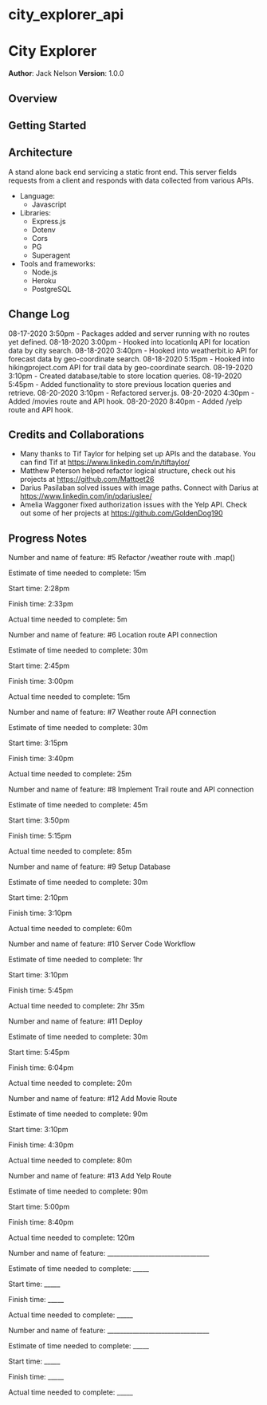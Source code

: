 # city_explorer_api

# City Explorer

**Author**: Jack Nelson
**Version**: 1.0.0

## Overview
<!-- Provide a high level overview of what this application is and why you are building it, beyond the fact that it's an assignment for this class. (i.e. What's your problem domain?) -->


## Getting Started
<!-- What are the steps that a user must take in order to build this app on their own machine and get it running? -->

## Architecture

A stand alone back end servicing a static front end. This server fields requests from a client and responds with data collected from various APIs.
  - Language:
    - Javascript
  - Libraries:
    - Express.js
    - Dotenv
    - Cors
    - PG
    - Superagent
  - Tools and frameworks:
    - Node.js
    - Heroku
    - PostgreSQL

## Change Log

08-17-2020 3:50pm - Packages added and server running with no routes yet defined.
08-18-2020 3:00pm - Hooked into locationIq API for location data by city search.
08-18-2020 3:40pm - Hooked into weatherbit.io API for forecast data by geo-coordinate search.
08-18-2020 5:15pm - Hooked into hikingproject.com API for trail data by geo-coordinate search.
08-19-2020 3:10pm - Created database/table to store location queries.
08-19-2020 5:45pm - Added functionality to store previous location queries and retrieve.
08-20-2020 3:10pm - Refactored server.js.
08-20-2020 4:30pm - Added /movies route and API hook.
08-20-2020 8:40pm - Added /yelp route and API hook.

## Credits and Collaborations
<!-- Give credit (and a link) to other people or resources that helped you build this application. -->

  - Many thanks to Tif Taylor for helping set up APIs and the database. You can find Tif at https://www.linkedin.com/in/tiftaylor/
  - Matthew Peterson helped refactor logical structure, check out his projects at https://github.com/Mattpet26
  - Darius Pasilaban solved issues with image paths. Connect with Darius at https://www.linkedin.com/in/pdariuslee/
  - Amelia Waggoner fixed authorization issues with the Yelp API. Check out some of her projects at https://github.com/GoldenDog190


## Progress Notes

Number and name of feature: #5 Refactor /weather route with .map()

Estimate of time needed to complete: 15m

Start time: 2:28pm

Finish time: 2:33pm

Actual time needed to complete: 5m


Number and name of feature: #6 Location route API connection

Estimate of time needed to complete: 30m

Start time: 2:45pm

Finish time: 3:00pm

Actual time needed to complete: 15m


Number and name of feature: #7 Weather route API connection

Estimate of time needed to complete: 30m

Start time: 3:15pm

Finish time: 3:40pm

Actual time needed to complete: 25m


Number and name of feature: #8 Implement Trail route and API connection

Estimate of time needed to complete: 45m

Start time: 3:50pm

Finish time: 5:15pm

Actual time needed to complete: 85m


Number and name of feature: #9 Setup Database

Estimate of time needed to complete: 30m

Start time: 2:10pm

Finish time: 3:10pm

Actual time needed to complete: 60m


Number and name of feature: #10 Server Code Workflow

Estimate of time needed to complete: 1hr

Start time: 3:10pm

Finish time: 5:45pm

Actual time needed to complete: 2hr 35m


Number and name of feature: #11 Deploy

Estimate of time needed to complete: 30m

Start time: 5:45pm

Finish time: 6:04pm

Actual time needed to complete: 20m


Number and name of feature: #12 Add Movie Route

Estimate of time needed to complete: 90m

Start time: 3:10pm

Finish time: 4:30pm

Actual time needed to complete: 80m

Number and name of feature: #13 Add Yelp Route

Estimate of time needed to complete: 90m

Start time: 5:00pm

Finish time: 8:40pm

Actual time needed to complete: 120m

Number and name of feature: ________________________________

Estimate of time needed to complete: _____

Start time: _____

Finish time: _____

Actual time needed to complete: _____

Number and name of feature: ________________________________

Estimate of time needed to complete: _____

Start time: _____

Finish time: _____

Actual time needed to complete: _____







